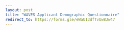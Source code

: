 ```yaml
---
layout: post
title: "WAVES Applicant Demographic Questionnaire"
redirect_to: https://forms.gle/eWaU13dfTvUw8Jw47
---
```

